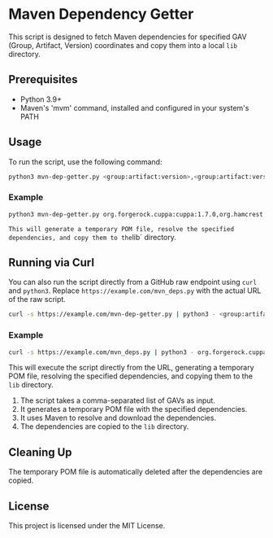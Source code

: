 # Maven Dependency Getter

This script is designed to fetch Maven dependencies for specified GAV (Group, Artifact, Version) coordinates and copy them into a local `lib` directory.

## Prerequisites

- Python 3.9+
- Maven's 'mvm' command, installed and configured in your system's PATH

## Usage

To run the script, use the following command:

```bash
python3 mvn-dep-getter.py <group:artifact:version>,<group:artifact:version>,... <output_directory>
```

### Example

```bash
python3 mvn-dep-getter.py org.forgerock.cuppa:cuppa:1.7.0,org.hamcrest:hamcrest:3.0,com.squareup.okhttp3:okhttp:5.0.0-alpha.14,org.mockito:mockito-core:5.14.2,org.seleniumhq.selenium:selenium-java:4.26.0 libs
```
`
This will generate a temporary POM file, resolve the specified dependencies, and copy them to the `lib` directory.

## Running via Curl

You can also run the script directly from a GitHub raw endpoint using `curl` and `python3`. Replace `https://example.com/mvn_deps.py` with the actual URL of the raw script.

```bash
curl -s https://example.com/mvn-dep-getter.py | python3 - <group:artifact:version>,<group:artifact:version>,... <output_directory>
```

### Example

```bash
curl -s https://example.com/mvn_deps.py | python3 - org.forgerock.cuppa:cuppa:1.7.0,org.hamcrest:hamcrest:3.0,com.squareup.okhttp3:okhttp:5.0.0-alpha.14,org.mockito:mockito-core:5.14.2,org.seleniumhq.selenium:selenium-java:4.26.0 libs
```

This will execute the script directly from the URL, generating a temporary POM file, resolving the specified dependencies, and copying them to the `lib` directory.

1. The script takes a comma-separated list of GAVs as input.
2. It generates a temporary POM file with the specified dependencies.
3. It uses Maven to resolve and download the dependencies.
4. The dependencies are copied to the `lib` directory.

## Cleaning Up

The temporary POM file is automatically deleted after the dependencies are copied.

## License

This project is licensed under the MIT License.
